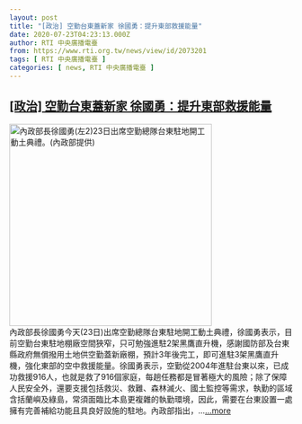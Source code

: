 ```yaml
---
layout: post
title: "[政治] 空勤台東蓋新家 徐國勇：提升東部救援能量"
date: 2020-07-23T04:23:13.000Z
author: RTI 中央廣播電臺
from: https://www.rti.org.tw/news/view/id/2073201
tags: [ RTI 中央廣播電臺 ]
categories: [ news, RTI 中央廣播電臺 ]
---
```

<!--1595478193000-->
[[政治] 空勤台東蓋新家 徐國勇：提升東部救援能量](https://www.rti.org.tw/news/view/id/2073201)
------

<div>
<img src="https://static.rti.org.tw/assets/thumbnails/2020/07/23/838aa66875ff587821961373026951c2.jpg" width="360" alt="內政部長徐國勇(左2)23日出席空勤總隊台東駐地開工動土典禮。(內政部提供)" title="內政部長徐國勇(左2)23日出席空勤總隊台東駐地開工動土典禮。(內政部提供)"><br>內政部長徐國勇今天(23日)出席空勤總隊台東駐地開工動土典禮，徐國勇表示，目前空勤台東駐地棚廠空間狹窄，只可勉強進駐2架黑鷹直升機，感謝國防部及台東縣政府無償撥用土地供空勤蓋新廠棚，預計3年後完工，即可進駐3架黑鷹直升機，強化東部的空中救援能量。徐國勇表示，空勤從2004年進駐台東以來，已成功救援916人，也就是救了916個家庭，每趟任務都是冒著極大的風險；除了保障人民安全外，還要支援包括救災、救難、森林滅火、國土監控等需求，執勤的區域含括蘭嶼及綠島，常須面臨比本島更複雜的執勤環境，因此，需要在台東設置一處擁有完善補給功能且具良好設施的駐地。內政部指出，...<a target="_blank" href="https://www.rti.org.tw/news/view/id/2073201">...more</a>
</div>

